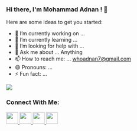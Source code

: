 ### Hi there, I'm Mohammad Adnan ! :wave:

Here are some ideas to get you started:

- :telescope: I’m currently working on ...
- :seedling: I’m currently learning ...
- :thinking: I’m looking for help with ...
- :speech_balloon: Ask me about ... Anything
- :mailbox: How to reach me: ... whoadnan7@gmail.com
- :smile: Pronouns: ...
- :zap: Fun fact: ...


 <img src="https://github-readme-stats.vercel.app/api?username=whoadnan&&show_icons=true&title_color=ffffff&icon_color=bb2acf&text_color=daf7dc&bg_color=151515">
 
### Connect With Me:

 <a href="https://www.shadspace.com/">
  <img height="32" width="32" src="https://cdn.jsdelivr.net/npm/simple-icons@v3/icons/googleearth.svg" />
</a>

<a href="https://www.instagram.com/whoadnan/">
  <img height="32" width="32" src="https://cdn.jsdelivr.net/npm/simple-icons@v3/icons/instagram.svg" />
</a>

<a href="https://www.linkedin.com/in/mohammad-adnan-2124t/">
<img height="32" width="32" src="https://cdn.jsdelivr.net/npm/simple-icons@v3/icons/linkedin.svg" />
</a>

<a href="https://twitter.com/wh0adnan/">
<img height="32" width="32" src="https://cdn.jsdelivr.net/npm/simple-icons@v3/icons/twitter.svg" />
</a>
